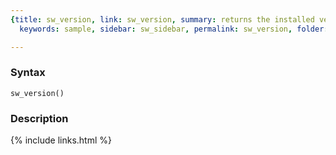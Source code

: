 ```yaml
---
{title: sw_version, link: sw_version, summary: returns the installed version of SpinW,
  keywords: sample, sidebar: sw_sidebar, permalink: sw_version, folder: swfiles, mathjax: 'true'}

---
```


### Syntax

`sw_version()`

### Description



{% include links.html %}
